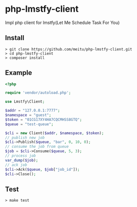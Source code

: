 # php-lmstfy-client

Impl php client for lmstfy(Let Me Schedule Task For You)

## Install 

```
> git clone https://github.com/meitu/php-lmstfy-client.git
> cd php-lmstfy-client 
> composer install
```

## Example

```php
<?php

require 'vendor/autoload.php';

use Lmstfy\Client;

$addr = "127.0.0.1:7777";
$namespace = "guest";
$token = "01CG17XY4HA7CQCMHSS8GTQ";
$queue = "test-queue";

$cli = new Client($addr, $namespace, $token);
// publish new job
$cli->Publish($queue, "bar", 0, 10, 0);
// consume the job from queue
$job = $cli->Consume($queue, 5, 3);
// process job
var_dump($job);
// ack job
$cli->Ack($queue, $job["job_id"]);
$cli->Close();
```

## Test

```
> make test
```
